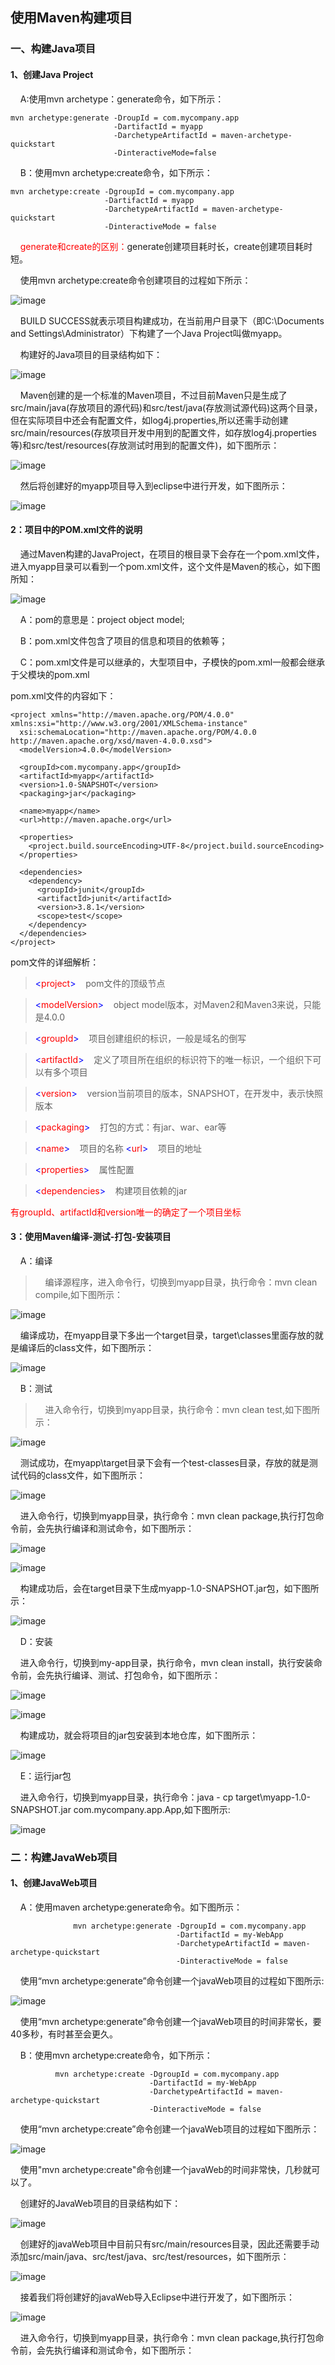 ## 使用Maven构建项目

### 一、构建Java项目
#### 1、创建Java Project

&nbsp;&nbsp;&nbsp;&nbsp;A:使用mvn archetype：generate命令，如下所示：
```
mvn archetype:generate -DroupId = com.mycompany.app
                       -DartifactId = myapp
                       -DarchetypeArtifactId = maven-archetype-quickstart
                       -DinteractiveMode=false
```
&nbsp;&nbsp;&nbsp;&nbsp;B：使用mvn archetype:create命令，如下所示：
```
mvn archetype:create -DgroupId = com.mycompany.app
                     -DartifactId = myapp
                     -DarchetypeArtifactId = maven-archetype-quickstart
                     -DinteractiveMode = false
```
&nbsp;&nbsp;&nbsp;&nbsp;<font color='red' font-weight='bold'>generate和create的区别：</font>generate创建项目耗时长，create创建项目耗时短。

&nbsp;&nbsp;&nbsp;&nbsp;使用mvn archetype:create命令创建项目的过程如下所示：

![image](maven-image/使用create创建java项目.png)

&nbsp;&nbsp;&nbsp;&nbsp;BUILD SUCCESS就表示项目构建成功，在当前用户目录下（即C:\Documents and Settings\Administrator）下构建了一个Java Project叫做myapp。

&nbsp;&nbsp;&nbsp;&nbsp;构建好的Java项目的目录结构如下：

![image](maven-image/创建后的项目目录结构.png)

&nbsp;&nbsp;&nbsp;&nbsp;Maven创建的是一个标准的Maven项目，不过目前Maven只是生成了src/main/java(存放项目的源代码)和src/test/java(存放测试源代码)这两个目录，但在实际项目中还会有配置文件，如log4j.properties,所以还需手动创建src/main/resources(存放项目开发中用到的配置文件，如存放log4j.properties等)和src/test/resources(存放测试时用到的配置文件)，如下图所示：

![image](maven-image/创建resources目录后的结构.png)

&nbsp;&nbsp;&nbsp;&nbsp;然后将创建好的myapp项目导入到eclipse中进行开发，如下图所示：

![image](maven-image/导入eclipse中的目录结构.png)

#### 2：项目中的POM.xml文件的说明

&nbsp;&nbsp;&nbsp;&nbsp;通过Maven构建的JavaProject，在项目的根目录下会存在一个pom.xml文件，进入myapp目录可以看到一个pom.xml文件，这个文件是Maven的核心，如下图所知：

![image](maven-image/pom简介.png)

&nbsp;&nbsp;&nbsp;&nbsp;A：pom的意思是：project object model;

&nbsp;&nbsp;&nbsp;&nbsp;B：pom.xml文件包含了项目的信息和项目的依赖等；

&nbsp;&nbsp;&nbsp;&nbsp;C：pom.xml文件是可以继承的，大型项目中，子模快的pom.xml一般都会继承于父模块的pom.xml

pom.xml文件的内容如下：
```
<project xmlns="http://maven.apache.org/POM/4.0.0" xmlns:xsi="http://www.w3.org/2001/XMLSchema-instance"
  xsi:schemaLocation="http://maven.apache.org/POM/4.0.0 http://maven.apache.org/xsd/maven-4.0.0.xsd">
  <modelVersion>4.0.0</modelVersion>

  <groupId>com.mycompany.app</groupId>
  <artifactId>myapp</artifactId>
  <version>1.0-SNAPSHOT</version>
  <packaging>jar</packaging>

  <name>myapp</name>
  <url>http://maven.apache.org</url>

  <properties>
    <project.build.sourceEncoding>UTF-8</project.build.sourceEncoding>
  </properties>

  <dependencies>
    <dependency>
      <groupId>junit</groupId>
      <artifactId>junit</artifactId>
      <version>3.8.1</version>
      <scope>test</scope>
    </dependency>
  </dependencies>
</project>
```

pom文件的详细解析：

> <font color='blue'><</font><font color='red'>project</font><font color='blue'>></font>&nbsp;&nbsp;&nbsp;&nbsp;pom文件的顶级节点

> <font color='blue'><</font><font color='red'>modelVersion</font><font color='blue'>></font>&nbsp;&nbsp;&nbsp;&nbsp;object model版本，对Maven2和Maven3来说，只能是4.0.0


> <font color='blue'><</font><font color='red'>groupId</font><font color='blue'>></font>&nbsp;&nbsp;&nbsp;&nbsp;项目创建组织的标识，一般是域名的倒写

> <font color='blue'><</font><font color='red'>artifactId</font><font color='blue'>></font>&nbsp;&nbsp;&nbsp;&nbsp;定义了项目所在组织的标识符下的唯一标识，一个组织下可以有多个项目

> <font color='blue'><</font><font color='red'>version</font><font color='blue'>></font>&nbsp;&nbsp;&nbsp;&nbsp;version当前项目的版本，SNAPSHOT，在开发中，表示快照版本

> <font color='blue'><</font><font color='red'>packaging</font><font color='blue'>></font>&nbsp;&nbsp;&nbsp;&nbsp;打包的方式：有jar、war、ear等

> <font color='blue'><</font><font color='red'>name</font><font color='blue'>></font>&nbsp;&nbsp;&nbsp;&nbsp;项目的名称
> <font color='blue'><</font><font color='red'>url</font><font color='blue'>></font>&nbsp;&nbsp;&nbsp;&nbsp;项目的地址

> <font color='blue'><</font><font color='red'>properties</font><font color='blue'>></font>&nbsp;&nbsp;&nbsp;&nbsp;属性配置

> <font color='blue'><</font><font color='red'>dependencies</font><font color='blue'>></font>&nbsp;&nbsp;&nbsp;&nbsp;构建项目依赖的jar


<font color='red' font-weight='bold'>有groupId、artifactId和version唯一的确定了一个项目坐标</font>


#### 3：使用Maven编译-测试-打包-安装项目
&nbsp;&nbsp;&nbsp;&nbsp;A：编译
> &nbsp;&nbsp;&nbsp;&nbsp;编译源程序，进入命令行，切换到myapp目录，执行命令：mvn clean compile,如下图所示：

![image](maven-image/编译命令执行.png)

&nbsp;&nbsp;&nbsp;&nbsp;编译成功，在myapp目录下多出一个target目录，target\classes里面存放的就是编译后的class文件，如下图所示：

![image](maven-image/编译后生成的class文件.png)

&nbsp;&nbsp;&nbsp;&nbsp;B：测试
> &nbsp;&nbsp;&nbsp;&nbsp;进入命令行，切换到myapp目录，执行命令：mvn clean test,如下图所示：

![image](maven-image/测试执行.png)

&nbsp;&nbsp;&nbsp;&nbsp;测试成功，在myapp\target目录下会有一个test-classes目录，存放的就是测试代码的class文件，如下图所示：

![image](maven-image/测试后生成的class文件.png)



&nbsp;&nbsp;&nbsp;&nbsp;进入命令行，切换到myapp目录，执行命令：mvn clean package,执行打包命令前，会先执行编译和测试命令，如下图所示：

![image](maven-image/打包.png)

![image](maven-image/执行打包命令.png)

&nbsp;&nbsp;&nbsp;&nbsp;构建成功后，会在target目录下生成myapp-1.0-SNAPSHOT.jar包，如下图所示：

![image](maven-image/打包命令完成.png)

&nbsp;&nbsp;&nbsp;&nbsp;D：安装

&nbsp;&nbsp;&nbsp;&nbsp;进入命令行，切换到my-app目录，执行命令，mvn clean install，执行安装命令前，会先执行编译、测试、打包命令，如下图所示：

![image](maven-image/执行安装命令.png)

![image](maven-image/安装命令执行完成.png)

&nbsp;&nbsp;&nbsp;&nbsp;构建成功，就会将项目的jar包安装到本地仓库，如下图所示：

![image](maven-image/安装项目完成.png)

&nbsp;&nbsp;&nbsp;&nbsp;E：运行jar包

&nbsp;&nbsp;&nbsp;&nbsp;进入命令行，切换到myapp目录，执行命令：java - cp target\myapp-1.0-SNAPSHOT.jar com.mycompany.app.App,如下图所示:

![image](maven-image/运行jar包.png)

### 二：构建JavaWeb项目
#### 1、创建JavaWeb项目
&nbsp;&nbsp;&nbsp;&nbsp;A：使用maven archetype:generate命令。如下图所示：
```
              mvn archetype:generate -DgroupId = com.mycompany.app
                                     -DartifactId = my-WebApp
                                     -DarchetypeArtifactId = maven-archetype-quickstart
                                     -DinteractiveMode = false
```

&nbsp;&nbsp;&nbsp;&nbsp;使用“mvn archetype:generate”命令创建一个javaWeb项目的过程如下图所示:

![image](maven-image/创建javaWeb项目.png)

&nbsp;&nbsp;&nbsp;&nbsp;使用“mvn archetype:generate”命令创建一个javaWeb项目的时间非常长，要40多秒，有时甚至会更久。

&nbsp;&nbsp;&nbsp;&nbsp;B：使用mvn archetype:create命令，如下所示：
```
          mvn archetype:create -DgroupId = com.mycompany.app
                               -DartifactId = my-WebApp
                               -DarchetypeArtifactId = maven-archetype-quickstart
                               -DinteractiveMode = false
```

&nbsp;&nbsp;&nbsp;&nbsp;使用“mvn archetype:create”命令创建一个javaWeb项目的过程如下图所示：

![image](maven-image/创建javaWeb项目过程图.png)

&nbsp;&nbsp;&nbsp;&nbsp;使用"mvn archetype:create"命令创建一个javaWeb的时间非常快，几秒就可以了。

&nbsp;&nbsp;&nbsp;&nbsp;创建好的JavaWeb项目的目录结构如下：

![image](maven-image/javaWeb项目目录结构图.png)

&nbsp;&nbsp;&nbsp;&nbsp;创建好的javaWeb项目中目前只有src/main/resources目录，因此还需要手动添加src/main/java、src/test/java、src/test/resources，如下图所示：

![image](maven-image/javaWeb项目完整的目录结构.png)

&nbsp;&nbsp;&nbsp;&nbsp;接着我们将创建好的javaWeb导入Eclipse中进行开发了，如下图所示：

![image](maven-image/导入eclipse中的javaWeb目录结构.png)

&nbsp;&nbsp;&nbsp;&nbsp;进入命令行，切换到myapp目录，执行命令：mvn clean package,执行打包命令前，会先执行编译和测试命令，如下图所示：
